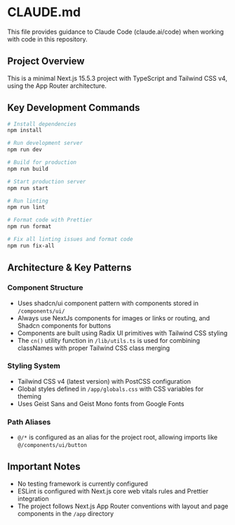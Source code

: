 # CLAUDE.md

This file provides guidance to Claude Code (claude.ai/code) when working with code in this repository.

## Project Overview

This is a minimal Next.js 15.5.3 project with TypeScript and Tailwind CSS v4, using the App Router architecture.

## Key Development Commands

```bash
# Install dependencies
npm install

# Run development server
npm run dev

# Build for production
npm run build

# Start production server
npm run start

# Run linting
npm run lint

# Format code with Prettier
npm run format

# Fix all linting issues and format code
npm run fix-all
```

## Architecture & Key Patterns

### Component Structure

- Uses shadcn/ui component pattern with components stored in `/components/ui/`
- Always use NextJs components for images or links or routing, and Shadcn components for buttons
- Components are built using Radix UI primitives with Tailwind CSS styling
- The `cn()` utility function in `/lib/utils.ts` is used for combining classNames with proper Tailwind CSS class merging

### Styling System

- Tailwind CSS v4 (latest version) with PostCSS configuration
- Global styles defined in `/app/globals.css` with CSS variables for theming
- Uses Geist Sans and Geist Mono fonts from Google Fonts

### Path Aliases

- `@/*` is configured as an alias for the project root, allowing imports like `@/components/ui/button`

## Important Notes

- No testing framework is currently configured
- ESLint is configured with Next.js core web vitals rules and Prettier integration
- The project follows Next.js App Router conventions with layout and page components in the `/app` directory
